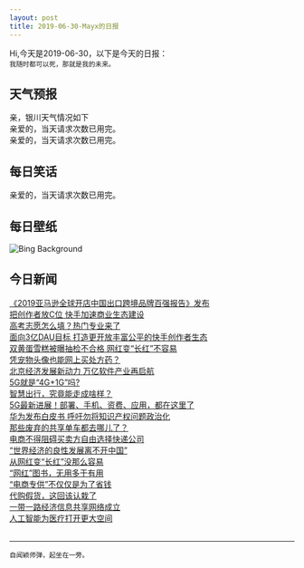 ```yaml
---
layout: post
title: 2019-06-30-Mayx的日报
---
```


Hi,今天是2019-06-30，以下是今天的日报：<br><small>
我随时都可以死，那就是我的未来。</small><!--more-->
## 天气预报
亲，银川天气情况如下<br>亲爱的，当天请求次数已用完。<br>亲爱的，当天请求次数已用完。
## 每日笑话
亲爱的，当天请求次数已用完。
## 每日壁纸
![Bing Background](https://cn.bing.com/th?id=OHR.BurrowingOwlet_EN-US5825222069_1920x1080.jpg&rf=LaDigue_1920x1080.jpg&pid=hp "Burrowing owlet posing in Cape Coral, Florida (© mlorenzphotography/Getty Images)")
## 今日新闻

[《2019亚马逊全球开店中国出口跨境品牌百强报告》发布](http://it.people.com.cn/n1/2019/0628/c1009-31202857.html)   
[把创作者放C位 快手加速商业生态建设](http://it.people.com.cn/n1/2019/0628/c1009-31202695.html)   
[高考志愿怎么填？热门专业来了](http://it.people.com.cn/n1/2019/0628/c1009-31202251.html)   
[面向3亿DAU目标 打造更开放丰富公平的快手创作者生态](http://it.people.com.cn/n1/2019/0628/c1009-31202091.html)   
[双黄蛋雪糕被曝抽检不合格 网红变“长红”不容易](http://it.people.com.cn/n1/2019/0628/c1009-31200978.html)   
[凭宠物头像也能网上买处方药？](http://it.people.com.cn/n1/2019/0628/c1009-31200483.html)   
[北京经济发展新动力 万亿软件产业再启航](http://it.people.com.cn/n1/2019/0628/c1009-31200692.html)   
[5G就是“4G+1G”吗?](http://it.people.com.cn/n1/2019/0628/c1009-31201067.html)   
[智慧出行，究竟能走成啥样？](http://it.people.com.cn/n1/2019/0628/c1009-31201056.html)   
[5G最新进展！部署、手机、资费、应用，都在这里了](http://it.people.com.cn/n1/2019/0628/c1009-31201037.html)   
[华为发布白皮书 呼吁勿将知识产权问题政治化](http://it.people.com.cn/n1/2019/0628/c1009-31201024.html)   
[那些废弃的共享单车都去哪儿了？](http://it.people.com.cn/n1/2019/0628/c1009-31200989.html)   
[电商不得阻碍买卖方自由选择快递公司](http://it.people.com.cn/n1/2019/0628/c1009-31200982.html)   
[“世界经济的良性发展离不开中国”](http://it.people.com.cn/n1/2019/0628/c1009-31200927.html)   
[从网红变“长红”没那么容易](http://it.people.com.cn/n1/2019/0628/c1009-31200923.html)   
[“网红”图书，无用多于有用](http://it.people.com.cn/n1/2019/0628/c1009-31200812.html)   
[“电商专供”不仅仅是为了省钱](http://it.people.com.cn/n1/2019/0628/c1009-31200808.html)   
[代购假货，这回该认栽了](http://it.people.com.cn/n1/2019/0628/c1009-31200807.html)   
[一带一路经济信息共享网络成立](http://it.people.com.cn/n1/2019/0628/c1009-31200762.html)   
[人工智能为医疗打开更大空间](http://it.people.com.cn/n1/2019/0628/c1009-31200761.html)   
<br />

***

<small>自闻颖师弹，起坐在一旁。</small>
